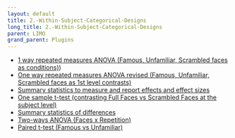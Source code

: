 ```yaml
---
layout: default
title: 2.-Within-Subject-Categorical-Designs
long_title: 2.-Within-Subject-Categorical-Designs
parent: LIMO
grand_parent: Plugins
---
```

- [1 way repeated measures ANOVA (Famous, Unfamiliar, Scrambled faces as conditions)](https://github.com/LIMO-EEG-Toolbox/limo_meeg/wiki/2.-One-way-repeated-measures-ANOVA-(Famous,-Unfamiliar,-Scrambled-faces-as-conditions)))
- [One way repeated measures ANOVA revised (Famous, Unfamiliar, Scrambled faces as 1st level contrasts)](https://github.com/LIMO-EEG-Toolbox/limo_meeg/wiki/3.--One-way-repeated-measures-ANOVA-revised-(Famous,-Unfamiliar,-Scrambled-faces-as-1st-level-contrasts))
- [Summary statistics to measure and report effects and effect sizes](https://github.com/LIMO-EEG-Toolbox/limo_meeg/wiki/4.-Summary-statistics:-Effects-and-Effect-sizes)
- [One sample t-test (contrasting Full Faces vs Scrambled Faces at the subject level)](https://github.com/LIMO-EEG-Toolbox/limo_meeg/wiki/5.-One-sample-t-test-(contrasting-Full-Faces-vs-Scrambled-Faces-at-the-subject-level))
- [Summary statistics of differences](https://github.com/LIMO-EEG-Toolbox/limo_meeg/wiki/6.-Summary-statistics-of-differences)
- [Two-ways ANOVA (Faces x Repetition)](https://github.com/LIMO-EEG-Toolbox/limo_meeg/wiki/7.-Two-ways-ANOVA-(Faces-x-Repetition))
- [Paired t-test (Famous vs Unfamiliar)](https://github.com/LIMO-EEG-Toolbox/limo_meeg/wiki/8.-Paired-t-test-(Famous-vs-Unfamiliar))
